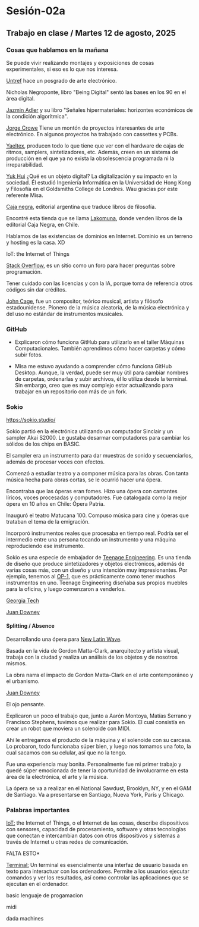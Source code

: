 # Sesión-02a

## Trabajo en clase / Martes 12 de agosto, 2025

### Cosas que hablamos en la mañana

Se puede vivir realizando montajes y exposiciones de cosas experimentales, si eso es lo que nos interesa.

[Untref](https://untref.edu.ar/) hace un posgrado de arte electrónico.

Nicholas Negroponte, libro "Being Digital" sentó las bases en los 90 en el área digital.

[Jazmin Adler](https://jazminadler.com.ar/) y su libro "Señales hipermateriales: horizontes económicos de la condición algorítmica".

[Jorge Crowe](https://www.jcrowe.xyz/) Tiene un montón de proyectos interesantes de arte electrónico. En algunos proyectos ha trabajado con cassettes y PCBs.

[Yaeltex](https://yaeltex.com/), producen todo lo que tiene que ver con el hardware de cajas de ritmos, samplers, sintetizadores, etc. Además, creen en un sistema de producción en el que ya no exista la obsolescencia programada ni la irreparabilidad.

[Yuk Hui](https://es.wikipedia.org/wiki/Yuk_Hui) ¿Qué es un objeto digital? La digitalización y su impacto en la sociedad. Él estudió Ingeniería Informática en la Universidad de Hong Kong y Filosofía en el Goldsmiths College de Londres. Wau gracias por este referente Misa.

[Caja negra]( https://cajanegraeditora.com.ar/), editorial argentina que traduce libros de filosofía.

Encontré esta tienda que se llama [Lakomuna](https://lakomuna.cl/brand/caja-negra-editora/), donde venden libros de la editorial Caja Negra, en Chile.

Hablamos de las existencias de dominios en Internet. Dominio es un terreno y hosting es la casa. XD

IoT: the Internet of Things

[Stack Overflow](https://stackoverflow.com/questions), es un sitio como un foro para hacer preguntas sobre programación.

Tener cuidado con las licencias y con la IA, porque toma de referencia otros códigos sin dar créditos.

[John Cage](https://es.wikipedia.org/wiki/John_Cage), fue un compositor, teórico musical, artista y filósofo estadounidense. Pionero de la música aleatoria, de la música electrónica y del uso no estándar de instrumentos musicales.

### GitHub

- Explicaron cómo funciona GitHub para utilizarlo en el taller Máquinas Computacionales. También aprendimos cómo hacer carpetas y cómo subir fotos.

- Misa me estuvo ayudando a comprender cómo funciona GitHub Desktop. Aunque, la verdad, puede ser muy útil para cambiar nombres de carpetas, ordenarlas y subir archivos, él lo utiliza desde la terminal. Sin embargo, creo que es muy complejo estar actualizando para trabajar en un repositorio con más de un fork.

### Sokio

<https://sokio.studio/>

Sokio partió en la electrónica utilizando un computador Sinclair y un sampler Akai S2000. Le gustaba desarmar computadores para cambiar los sólidos de los chips en BASIC.

El sampler era un instrumento para dar muestras de sonido y secuenciarlos, además de procesar voces con efectos.

Comenzó a estudiar teatro y a componer música para las obras. Con tanta música hecha para obras cortas, se le ocurrió hacer una ópera.

Encontraba que las óperas eran fomes. Hizo una ópera con cantantes líricos, voces procesadas y computadores. Fue catalogada como la mejor ópera en 10 años en Chile: Ópera Patria.

Inauguró el teatro Matucana 100. Compuso música para cine y óperas que trataban el tema de la emigración.

Incorporó instrumentos reales que procesaba en tiempo real. Podría ser el intermedio entre una persona tocando un instrumento y una máquina reproduciendo ese instrumento.

Sokio es una especie de embajador de [Teenage Engineering](https://teenage.engineering/). Es una tienda de diseño que produce sintetizadores y objetos electrónicos, además de varias cosas más, con un diseño y una intención muy impresionantes. Por ejemplo, tenemos al [OP-1](https://teenage.engineering/products/op-1), que es prácticamente como tener muchos instrumentos en uno. Teenage Engineering diseñaba sus propios muebles para la oficina, y luego comenzaron a venderlos.

[Georgia Tech](https://www.gatech.edu/)

[Juan Downey](https://es.wikipedia.org/wiki/Juan_Downey)

#### Splitting / Absence 

Desarrollando una ópera para [New Latin Wave](https://newlatinwave.com/).

Basada en la vida de Gordon Matta-Clark, anarquitecto y artista visual, trabaja con la ciudad y realiza un análisis de los objetos y de nosotros mismos.

La obra narra el impacto de Gordon Matta-Clark en el arte contemporáneo y el urbanismo.

[Juan Downey](https://es.wikipedia.org/wiki/Juan_Downey)

El ojo pensante.

Explicaron un poco el trabajo que, junto a Aarón Montoya, Matías Serrano y Francisco Stephens, tuvimos que realizar para Sokio. El cual consistía en crear un robot que moviera un solenoide con MIDI.

Ahí le entregamos el producto de la máquina y el solenoide con su carcasa. Lo probaron, todo funcionaba súper bien, y luego nos tomamos una foto, la cual sacamos con su celular, así que no la tengo.

Fue una experiencia muy bonita. Personalmente fue mi primer trabajo y quedé súper emocionada de tener la oportunidad de involucrarme en esta área de la electrónica, el arte y la música.

La ópera se va a realizar en el National Sawdust, Brooklyn, NY, y en el GAM de Santiago. Va a presentarse en Santiago, Nueva York, París y Chicago.

### Palabras importantes

[IoT:](https://en.wikipedia.org/wiki/Internet_of_things) the Internet of Things, o el Internet de las cosas, describe dispositivos con sensores, capacidad de procesamiento, software y otras tecnologías que conectan e intercambian datos con otros dispositivos y sistemas a través de Internet u otras redes de comunicación.

FALTA ESTO*

[Terminal:](https://www.lenovo.com/es/es/glossary/terminal/) Un terminal es esencialmente una interfaz de usuario basada en texto para interactuar con los ordenadores. Permite a los usuarios ejecutar comandos y ver los resultados, así como controlar las aplicaciones que se ejecutan en el ordenador. 

basic lenguaje de progamacion

midi

dada machines


